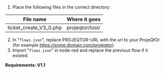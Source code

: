 1. Place the following files in the correct directory:

File name              | Where it goes
---------------------- | -----------------
ticket_create_V3_0.php | projeqtor/tool/

2. In "`flows.json`", replace PROJEQTOR-URL with the url to your ProjeQtOr (for example https://some.domain.com/projeqtor)
3. Import "`flows.json`" in node-red and replace the previous flow if it existed.

**Requirements: V1.1**
